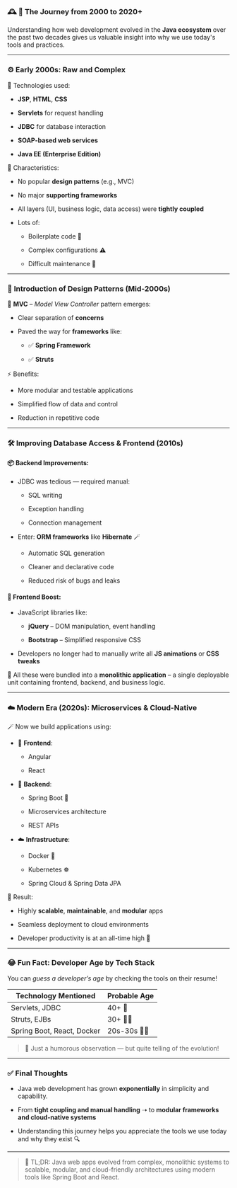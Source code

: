 ### 🕰️ 📅 The Journey from 2000 to 2020+

Understanding how web development evolved in the **Java ecosystem** over the past two decades gives us valuable insight into why we use today's tools and practices.

---

### ⚙️ **Early 2000s**: Raw and Complex

🧱 Technologies used:

- **JSP**, **HTML**, **CSS**
    
- **Servlets** for request handling
    
- **JDBC** for database interaction
    
- **SOAP-based web services**
    
- **Java EE (Enterprise Edition)**
    

🧩 Characteristics:

- No popular **design patterns** (e.g., MVC)
    
- No major **supporting frameworks**
    
- All layers (UI, business logic, data access) were **tightly coupled**
    
- Lots of:
    
    - Boilerplate code 🧾
        
    - Complex configurations ⚠️
        
    - Difficult maintenance 🔧
        

---

### 📐 **Introduction of Design Patterns (Mid-2000s)**

🎯 **MVC** – _Model View Controller_ pattern emerges:

- Clear separation of **concerns**
    
- Paved the way for **frameworks** like:
    
    - ✅ **Spring Framework**
        
    - ✅ **Struts**
        

⚡ Benefits:

- More modular and testable applications
    
- Simplified flow of data and control
    
- Reduction in repetitive code
    

---

### 🛠️ **Improving Database Access & Frontend (2010s)**

#### 📦 Backend Improvements:

- JDBC was tedious — required manual:
    
    - SQL writing
        
    - Exception handling
        
    - Connection management
        
- Enter: **ORM frameworks** like **Hibernate** 🪄
    
    - Automatic SQL generation
        
    - Cleaner and declarative code
        
    - Reduced risk of bugs and leaks
        

#### 🎨 Frontend Boost:

- JavaScript libraries like:
    
    - **jQuery** – DOM manipulation, event handling
        
    - **Bootstrap** – Simplified responsive CSS
        
- Developers no longer had to manually write all **JS animations** or **CSS tweaks**
    

🧰 All these were bundled into a **monolithic application** – a single deployable unit containing frontend, backend, and business logic.

---

### ☁️ **Modern Era (2020s)**: Microservices & Cloud-Native

🪄 Now we build applications using:

- 📱 **Frontend**:
    
    - Angular
        
    - React
        
- 🔧 **Backend**:
    
    - Spring Boot 🚀
        
    - Microservices architecture
        
    - REST APIs
        
- ☁️ **Infrastructure**:
    
    - Docker 🐳
        
    - Kubernetes ☸️
        
    - Spring Cloud & Spring Data JPA
        

🌟 Result:

- Highly **scalable**, **maintainable**, and **modular** apps
    
- Seamless deployment to cloud environments
    
- Developer productivity is at an all-time high 🎉
    

---

### 😂 Fun Fact: Developer Age by Tech Stack

You can _guess a developer’s age_ by checking the tools on their resume!

|Technology Mentioned|Probable Age|
|---|---|
|Servlets, JDBC|40+ 🧓|
|Struts, EJBs|30+ 👨‍💻|
|Spring Boot, React, Docker|20s-30s 🧑‍💻|

> 🤭 Just a humorous observation — but quite telling of the evolution!

---

### ✅ Final Thoughts

- Java web development has grown **exponentially** in simplicity and capability.
    
- From **tight coupling and manual handling** ➝ to **modular frameworks and cloud-native systems**
    
- Understanding this journey helps you appreciate the tools we use today and why they exist 🔍
    

---

> 🚀 TL;DR: Java web apps evolved from complex, monolithic systems to scalable, modular, and cloud-friendly architectures using modern tools like Spring Boot and React.